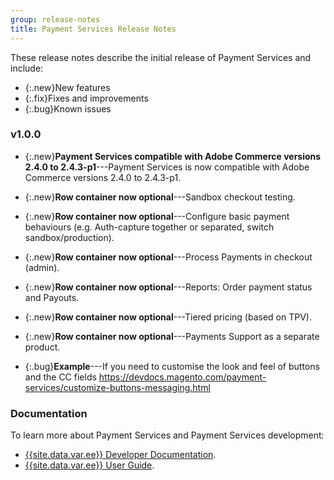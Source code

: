 ```yaml
---
group: release-notes
title: Payment Services Release Notes
---
```


These release notes describe the initial release of Payment Services and include:

*  {:.new}New features
*  {:.fix}Fixes and improvements
*  {:.bug}Known issues

### v1.0.0

*  {:.new}<!-- Issue PAY-2127 -->**Payment Services compatible with Adobe Commerce versions 2.4.0 to 2.4.3-p1**---Payment Services is now compatible with Adobe Commerce versions 2.4.0 to 2.4.3-p1.

*  {:.new}<!-- Issue 429 -->**Row container now optional**---Sandbox checkout testing.

*  {:.new}<!-- Issue 429 -->**Row container now optional**---Configure basic payment behaviours (e.g. Auth-capture together or separated, switch sandbox/production).

*  {:.new}<!-- Issue 429 -->**Row container now optional**---Process Payments in checkout (admin).

*  {:.new}<!-- Issue 429 -->**Row container now optional**---Reports: Order payment status and Payouts.

*  {:.new}<!-- Issue 429 -->**Row container now optional**---Tiered pricing (based on TPV).

*  {:.new}<!-- Issue 429 -->**Row container now optional**---Payments Support as a separate product.

*  {:.bug}<!-- Issue 429 -->**Example**---If you need to customise the look and feel of buttons and the CC fields https://devdocs.magento.com/payment-services/customize-buttons-messaging.html

### Documentation

To learn more about Payment Services and Payment Services development:

*  [{{site.data.var.ee}} Developer Documentation]({{page.baseurl}}/payment-services/index.html).
*  [{{site.data.var.ee}} User Guide](https://docs.magento.com/user-guide/payment-services/index.html).
